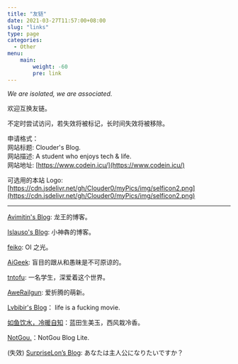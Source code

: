 ```yaml
---
title: "友链"
date: 2021-03-27T11:57:00+08:00
slug: "links"
type: page
categories:
  - Other
menu:
    main:
        weight: -60
        pre: link
---
```


*We are isolated, we are associated.*

欢迎互换友链。

不定时尝试访问，若失效将被标记，长时间失效将被移除。

申请格式：  
网站标题: Clouder's Blog.  
网站描述: A student who enjoys tech & life.  
网站地址: [https://www.codein.icu/](https://www.codein.icu/)

可选用的本站 Logo: [https://cdn.jsdelivr.net/gh/Clouder0/myPics/img/selficon2.png](https://cdn.jsdelivr.net/gh/Clouder0/myPics/img/selficon2.png)

---

[Avimitin's Blog](https://blog.sh1mar.in/): 龙王的博客。

[Islauso's Blog](https://www.azusemisa.top): 小神犇的博客。

[feiko](https://www.feiko.me): OI 之光。

[AiGeek](https://www.aigeek.top): 盲目的跟从和愚昧是不可原谅的。

[tntofu](https://tntofu.com): 一名学生，深爱着这个世界。

[AweRailgun](https://miku.mx): 爱折腾的萌新。

[Lvbibir's Blog](https://lvbibir.cn)： life is a fucking movie.

[如鱼饮水，冷暖自知](https://wangjiezhe.com)：蓝田生美玉，西风栽冷香。

[NotGou.](https://blog.notgou.com)：NotGou Blog Lite.

(失效) [SurpriseLon’s Blog](https://furrysp.me): あなたは主人公になりたいですか？
